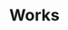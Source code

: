 ---
title: Works
description: I shows only the best websites and portfolios built completely with passion, simplicity & creativity!
---